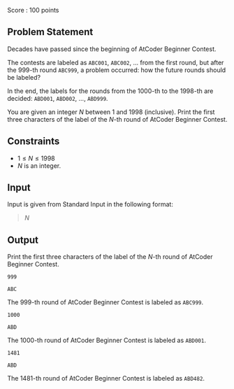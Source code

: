Score : $100$ points

## Problem Statement

Decades have passed since the beginning of AtCoder Beginner Contest.

The contests are labeled as `ABC001`, `ABC002`, $...$ from the first round, but after the $999$-th round `ABC999`, a problem occurred: how the future rounds should be labeled?

In the end, the labels for the rounds from the $1000$-th to the $1998$-th are decided: `ABD001`, `ABD002`, $...$, `ABD999`.

You are given an integer $N$ between $1$ and $1998$ (inclusive). Print the first three characters of the label of the $N$-th round of AtCoder Beginner Contest.

## Constraints

- $1 \leq N \leq 1998$
- $N$ is an integer.

## Input

Input is given from Standard Input in the following format:

> $N$

## Output

Print the first three characters of the label of the $N$-th round of AtCoder Beginner Contest.

```input1
999
```

```output1
ABC
```

The $999$-th round of AtCoder Beginner Contest is labeled as `ABC999`.

```input2
1000
```

```output2
ABD
```

The $1000$-th round of AtCoder Beginner Contest is labeled as `ABD001`.

```input3
1481
```

```output3
ABD
```

The $1481$-th round of AtCoder Beginner Contest is labeled as `ABD482`.